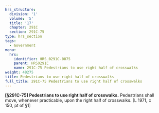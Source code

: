 ```yaml
---
hrs_structure:
  division: '1'
  volume: '5'
  title: '17'
  chapter: 291C
  section: 291C-75
type: hrs_section
tags:
  - Government
menu:
  hrs:
    identifier: HRS_0291C-0075
    parent: HRS0291C
    name: 291C-75 Pedestrians to use right half of crosswalks
weight: 48275
title: Pedestrians to use right half of crosswalks
full_title: 291C-75 Pedestrians to use right half of crosswalks
---
```

**[§291C-75] Pedestrians to use right half of crosswalks.** Pedestrians shall move, whenever practicable, upon the right half of crosswalks. [L 1971, c 150, pt of §1]